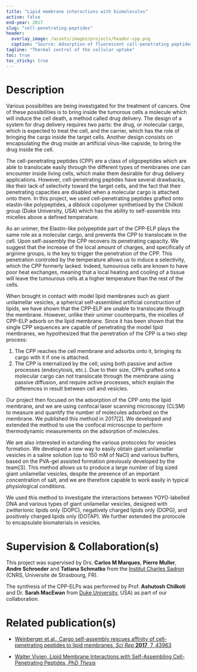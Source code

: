 ```yaml
---
title: "Lipid membrane interactions with biomolecules"
active: false
end-year: 2017
slug: "cell-penetrating-peptides"
header:
  overlay_image: /assets/images/projects/header-cpp.png
  caption: "Source: Adsorption of fluorescent cell-penetrating peptides on a lipid vesicle."
tagline: "Thermal control of the cellular uptake"
toc: true
toc_sticky: true
---
```


# Description

Various possibilites are being investigated for the treatment of cancers. One of these possibilities is to bring inside the tumorous cells a molecule which will induce the cell death, a method called drug delivery. The design of a system for drug delivery requires two parts: the drug, or molecular cargo, which is expected to treat the cell, and the carrier, which has the role of bringing the cargo inside the target cells. Another design consists on encapsulating the drug inside an artificial virus-like capside, to bring the drug inside the cell.

The cell-penetrating peptides (CPP) are a class of oligopeptides which are able to translocate easily through the different types of membranes one can encounter inside living cells, which make them desirable for drug delivery applications. However, cell-penetrating peptides have several drawbacks, like their lack of selectivity toward the target cells, and the fact that their penetrating capacities are disabled when a molecular cargo is attached onto them. In this project, we used cell-penetrating peptides grafted onto elastin-like polypeptides, a diblock copolymer synthetised by the Chilkoti group (Duke University, USA) which has the ability to self-assemble into micelles above a defined temperature.

As an unimer, the Elastin-like polypeptide part of the CPP-ELP plays the same role as a molecular cargo, and prevents the CPP to translocate in the cell. Upon self-assembly the CPP recovers its penetrating capacity. We suggest that the increase of the local amount of charges, and specifically of arginine groups, is the key to trigger the penetration of the CPP. This penetration controled by the temperature allows us to induce a selectivity, which the CPP formerly lacked. Indeed, tumourous cells are known to have poor heat exchanges, meaning that a local heating and cooling of a tissue will leave the tumourous cells at a higher temperature than the rest of the cells.

When brought in contact with model lipid membranes such as giant unilamellar vesicles, a spherical self-assembled artificial construction of lipids, we have shown that the CPP-ELP are unable to translocate through the membrane. However, unlike their unimer counterparts, the micelles of CPP-ELP adsorb on the lipid membrane. Since it has been shown that the single CPP sequences are capable of penetrating the model lipid membranes, we hypothesized that the penetration of the CPP is a two step process:

1. The CPP reaches the cell membrane and adsorbs onto it, bringing its cargo with it if one is attached.
2. The CPP is internalized by the cell, using both passive and active processes (endocytosis, etc.). Due to their size, CPPs grafted onto a molecular cargo can not translocate through the membrane using passive diffusion, and require active processes, which explain the differences in result between cell and vesicles.

Our project then focused on the adsorption of the CPP onto the lipid membrane, and we are using confocal laser scanning microscopy (CLSM) to measure and quantify the number of molecules adsorbed on the membrane. We published this method in 2017[2]. We developed and extended the method to use the confocal microscope to perform thermodynamic measurements on the adsorption of molecules.

We are also interested in extanding the various protocoles for vesicles formation. We developed a new way to easily obtain giant unilamellar vesicles in a saline solution (up to 150 mM of NaCl) and various buffers, based on the PVA-gel assisted formation previously developed by the team[3]. This method allows us to produce a large number of big sized giant unilamellar vesicles, despite the presence of an important concentration of salt, and we are therefore capable to work easily in typical physiological conditions.

We used this method to investigate the interactions between YOYO-labelled DNA and various types of giant unilamellar vesicles, designed with zwitterionic lipids only (DOPC), negatively charged lipids only (DOPG), and positively charged lipids only (DOTAP). We further extended the protocole to encapsulate biomaterials in vesicles.

# Supervision & Collaboration(s)

This project was supervised by Drs. **Carlos M Marques**, **Pierre Muller**, **Andre Schroeder** and **Tatiana Schmatko** from the [Institut Charles Sadron](https://www.ics-cnrs.unistra.fr) (CNRS, Universite de Strasbourg, FR).

The synthesis of the CPP-ELPs was performed by Prof. **Ashutosh Chilkoti** and Dr. **Sarah MacEwan** from [Duke University](http://chilkotilab.pratt.duke.edu), USA) as part of our collaboration.

# Related publication(s)

* [Weinberger et al., Cargo self-assembly rescues affinity of cell-penetrating peptides to lipid membranes, *Sci Rep* **2017**, 7, 43963](/publications/2017-03-06-scireports/)

* [Walter Vivien, Lipid Membrane Interactions with Self-Assembling Cell-Penetrating Peptides, *PhD Thesis*](/publications/phd-thesis/)
